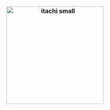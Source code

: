 <h3 align=center><img src="https://cdn.discordapp.com/attachments/1272630740772978738/1276690347812065291/itachi_small.png?ex=66ca720a&is=66c9208a&hm=9fd116d8eed5abc26fce6fa6835ac5ce634fe0ec29042764621fdb1f1d1fc0a5&" alt="itachi small" width=260></h3>

